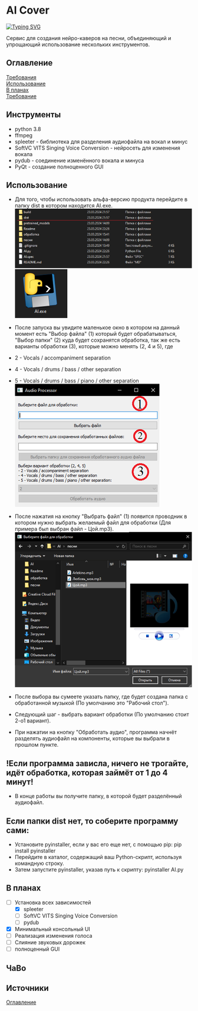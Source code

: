 # AI Cover 

[![Typing SVG](https://readme-typing-svg.herokuapp.com?color=%2336BCF7&lines=Insane+AI+Covers)](https://git.io/typing-svg)

Сервис для создания нейро-каверов на песни, объединяющий и упрощающий использование нескольких инструментов.
## Оглавление
[Требования](#Требование)  
[Использование](#Использование)  
[В планах](#В_планах)  
[Требование](#Требования)  
## Инструменты
- python 3.8
- ffmpeg
- spleeter - библиотека для разделения аудиофайла на вокал и минус
- SoftVC VITS Singing Voice Conversion - нейросеть для изменения вокала
- pydub - соединение изменённого вокала и минуса
- PyQt - создание полноценного GUI 
## Использование
- Для того, чтобы использовать альфа-версию продукта перейдите в папку dist в котором находится AI.exe.
![Нужная папка](Readme/dist.png)
![AI.exe](Readme/AI.png)

- После запуска вы увидите маленькое окно в котором на данный момент есть "Выбор файла" (1) который будет обрабатываться, "Выбор папки" (2) куда будет сохранятся обработка, так же есть варианты обработки (3), которые можно менять (2, 4 и 5), где 
- 2 - Vocals / accompaniment separation
- 4 - Vocals / drums / bass / other separation
- 5 - Vocals / drums / bass / piano / other separation<br> 
![Пример программы](Readme/alpha1.png)
- После нажатия на кнопку "Выбрать файл" (1) появится проводник в котором нужно выбрать желаемый файл для обработки (Для примера был выбран файл - Цой.mp3).
![Пример программы](Readme/Choice.png)
- После выбора вы сумеете указать папку, где будет создана папка с обработанной музыкой (По умолчанию это "Рабочий стол").
- Следующий шаг - выбрать вариант обработки (По умолчанию стоит 2-о1 вариант).
- При нажатии на кнопку "Обработать аудио", программа начнёт разделять аудиофайл на компоненты, которые вы выбрали в прошлом пункте. 
## !Если программа зависла, ничего не трогайте, идёт обработка, которая займёт от 1 до 4 минут!
- В конце работы вы получите папку, в которой будет разделённый аудиофайл.
## Если папки dist нет, то соберите программу сами:
- Установите pyinstaller, если у вас его еще нет, с помощью pip: pip install pyinstaller
- Перейдите в каталог, содержащий ваш Python-скрипт, используя командную строку.
- Затем запустите pyinstaller, указав путь к скрипту: pyinstaller AI.py 
## В планах
- [ ] Установка всех зависимостей
    - [x] spleeter
    - [ ] SoftVC VITS Singing Voice Conversion
    - [ ] pydub
- [x] Минимальный консольный UI  
- [ ] Реализация изменения голоса 
- [ ] Слияние звуковых дорожек
- [ ] полноценный GUI
## ЧаВо
## Источники

[Оглавление](#Оглавление)
